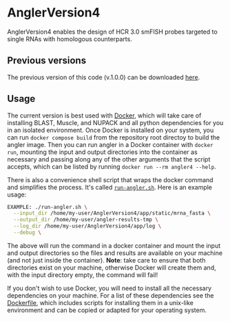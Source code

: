 # AnglerVersion4
AnglerVersion4 enables the design of HCR 3.0 smFISH probes targeted to single RNAs with homologous counterparts.

## Previous versions
The previous version of this code (v.1.0.0) can be downloaded [here](https://github.com/choulab/AnglerVersion4/releases).

## Usage
The current version is best used with [Docker](https://www.docker.com/), which will take care of installing BLAST, Muscle, and NUPACK and all python dependencies for you in an isolated environment. Once Docker is installed on your system, you can run `docker compose build` from the repository root directoy to build the angler image. Then you can run angler in a Docker container with `docker run`, mounting the input and output directories into the container as necessary and passing along any of the other arguments that the script accepts, which can be listed by running `docker run --rm angler4 --help`.

There is also a convenience shell script that wraps the docker command and simplifies the process. It's called [`run-angler.sh`](./run-angler.sh). Here is an example usage:

```bash
EXAMPLE: ./run-angler.sh \
  --input_dir /home/my-user/AnglerVersion4/app/static/mrna_fasta \
  --output_dir /home/my-user/angler-results-tmp \
  --log_dir /home/my-user/AnglerVersion4/app/log \
  --debug \
```

The above will run the command in a docker container and mount the input and output directories so the files and results are available on your machine (and not just inside the container). **Note**: take care to ensure that both directories exist on your machine, otherwise Docker will create them and, with the input directory empty, the command will fail!

If you don't wish to use Docker, you will need to install all the necessary dependencies on your machine. For a list of these dependencies see the [Dockerfile](./Dockerfile), which includes scripts for installing them in a unix-like environment and can be copied or adapted for your operating system.
